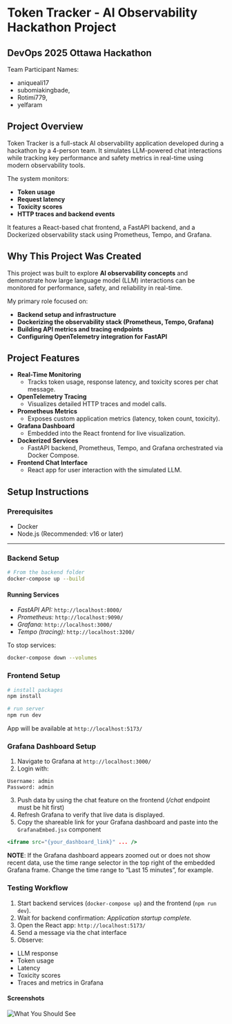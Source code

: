 # Token Tracker - AI Observability Hackathon Project

## DevOps 2025 Ottawa Hackathon

Team Participant Names:
- aniqueali17
- subomiakingbade,  
- Rotimi779, 
- yelfaram

## Project Overview
Token Tracker is a full-stack AI observability application developed during a hackathon by a 4-person team. It simulates LLM-powered chat interactions while tracking key performance and safety metrics in real-time using modern observability tools.

The system monitors:
- **Token usage**
- **Request latency**
- **Toxicity scores**
- **HTTP traces and backend events**

It features a React-based chat frontend, a FastAPI backend, and a Dockerized observability stack using Prometheus, Tempo, and Grafana.

## Why This Project Was Created
This project was built to explore **AI observability concepts** and demonstrate how large language model (LLM) interactions can be monitored for performance, safety, and reliability in real-time.

My primary role focused on:
- **Backend setup and infrastructure**
- **Dockerizing the observability stack (Prometheus, Tempo, Grafana)**
- **Building API metrics and tracing endpoints**
- **Configuring OpenTelemetry integration for FastAPI**

## Project Features
- **Real-Time Monitoring**
  - Tracks token usage, response latency, and toxicity scores per chat message.
- **OpenTelemetry Tracing**
  - Visualizes detailed HTTP traces and model calls.
- **Prometheus Metrics**
  - Exposes custom application metrics (latency, token count, toxicity).
- **Grafana Dashboard**
  - Embedded into the React frontend for live visualization.
- **Dockerized Services**
  - FastAPI backend, Prometheus, Tempo, and Grafana orchestrated via Docker Compose.
- **Frontend Chat Interface**
  - React app for user interaction with the simulated LLM.

## Setup Instructions

### Prerequisites
- Docker
- Node.js (Recommended: v16 or later)

---

### Backend Setup
```bash
# From the backend folder
docker-compose up --build
```

#### Running Services
- *FastAPI API:* `http://localhost:8000/`
- *Prometheus:* `http://localhost:9090/`
- *Grafana:* `http://localhost:3000/`
- *Tempo (tracing):* `http://localhost:3200/`

To stop services:
```bash
docker-compose down --volumes
```

### Frontend Setup
```bash
# install packages
npm install
```
```bash
# run server
npm run dev
```
App will be available at `http://localhost:5173/`

### Grafana Dashboard Setup
1. Navigate to Grafana at `http://localhost:3000/`
2. Login with:
```
Username: admin
Password: admin
```
3. Push data by using the chat feature on the frontend (*/chat* endpoint must be hit first)
4. Refresh Grafana to verify that live data is displayed.
5. Copy the shareable link for your Grafana dashboard and paste into the `GrafanaEmbed.jsx` component
```jsx
<iframe src="{your_dashboard_link}" ... />
```

__NOTE__:
If the Grafana dashboard appears zoomed out or does not show recent data, use the time range selector in the top right of the embedded Grafana frame. Change the time range to “Last 15 minutes”, for example.

### Testing Workflow
1. Start backend services (`docker-compose up`) and the frontend (`npm run dev`).
2. Wait for backend confirmation: *Application startup complete.*
3. Open the React app: `http://localhost:5173/`
4. Send a message via the chat interface
5. Observe:
 - LLM response
 - Token usage
 - Latency
 - Toxicity scores
 - Traces and metrics in Grafana

#### Screenshots
![What You Should See](https://i.imgur.com/ldiXkgB.jpeg)
